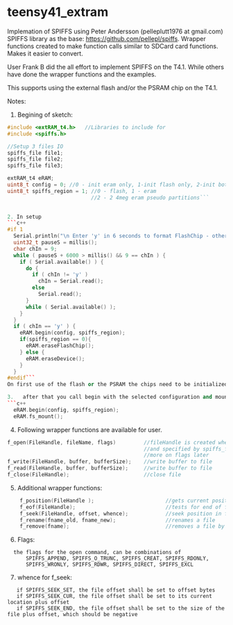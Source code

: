# teensy41_extram

Implemation of SPIFFS using Peter Andersson (pelleplutt1976 at gmail.com) SPIFFS library as the base: https://github.com/pellepl/spiffs.  Wrapper functions created to make function calls similar to SDCard card functions.  Makes it easier to convert.

User Frank B did the all effort to implement SPIFFS on the T4.1. While others have done the wrapper functions and the examples.

This supports using the external flash and/or the PSRAM chip on the T4.1.

Notes:
1. Begining of sketch:
```c++
#include <extRAM_t4.h>   //Libraries to include for 
#include <spiffs.h>

//Setup 3 files IO
spiffs_file file1;
spiffs_file file2;
spiffs_file file3;

extRAM_t4 eRAM;
uint8_t config = 0; //0 - init eram only, 1-init flash only, 2-init both
uint8_t spiffs_region = 1; //0 - flash, 1 - eram
                           //2 - 2 4meg eram pseudo partitions```
                           

2. In setup
```c++
#if 1
  Serial.println("\n Enter 'y' in 6 seconds to format FlashChip - other to skip");
  uint32_t pauseS = millis();
  char chIn = 9;
  while ( pauseS + 6000 > millis() && 9 == chIn ) {
    if ( Serial.available() ) {
      do {
        if ( chIn != 'y' )
          chIn = Serial.read();
        else
          Serial.read();
      }
      while ( Serial.available() );
    }
  }
  if ( chIn == 'y' ) {
    eRAM.begin(config, spiffs_region);
    if(spiffs_region == 0){
      eRAM.eraseFlashChip();
    } else {
      eRAM.eraseDevice();
    }
  }
#endif```
On first use of the flash or the PSRAM the chips need to be initialized.  This allows the user to select if they want to initialize or not.

3.   after that you call begin with the selected configuration and mount the file system.
```c++
  eRAM.begin(config, spiffs_region);
  eRAM.fs_mount();
  ```
4. Following wrapper functions are available for user.
```c++
f_open(FileHandle, fileName, flags)         //fileHandle is created when you call this function and
                                            //and specified by spiffs_file FileHandle after the include statements
                                            //more on flags later
f_write(FileHandle, buffer, bufferSize);    //write buffer to file
f_read(FileHandle, buffer, bufferSize);     //write buffer to file
f_close(FileHandle);                        //close file
```
5.  Additional wrapper functions:
```c++
	f_position(FileHandle );                       //gets current position in file
	f_eof(FileHandle);                             //tests for end of file 
	f_seek(FileHandle, offset, whence);            //seek position in file
	f_rename(fname_old, fname_new);                //renames a file
	f_remove(fname);                               //removes a file by filename from the File System
```

6.  Flags:
```
  the flags for the open command, can be combinations of
      SPIFFS_APPEND, SPIFFS_O_TRUNC, SPIFFS_CREAT, SPIFFS_RDONLY,
      SPIFFS_WRONLY, SPIFFS_RDWR, SPIFFS_DIRECT, SPIFFS_EXCL
 ```
 
 7. whence for f_seek:
 ```
    if SPIFFS_SEEK_SET, the file offset shall be set to offset bytes
    if SPIFFS_SEEK_CUR, the file offset shall be set to its current location plus offset
    if SPIFFS_SEEK_END, the file offset shall be set to the size of the file plus offset, which should be negative
  ```
